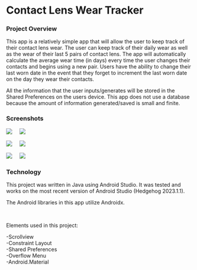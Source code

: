 # Contact Lens Wear Tracker


### Project Overview

This app is a relatively simple app that will allow the user to keep track of their contact lens wear.  The user can keep track of their daily wear as well as the wear of their last 5 pairs of contact lens.  The app will automatically calculate the average wear time (in days) every time the user changes their contacts and begins using a new pair.  Users have the ability to change their last worn date in the event that they forget to increment the last worn date on the day they wear their contacts.

All the information that the user inputs/generates will be stored in the Shared Preferences on the users device.  This app does not use a database because the amount of information generated/saved is small and finite.


### Screenshots

<img src="https://github.com/biddlecom/ContactLensWearTracker/blob/main/main%20screen%2001%20RESIZE.png"> &nbsp; &nbsp;
<img src="https://github.com/biddlecom/ContactLensWearTracker/blob/main/edit%20last%20worn%20date%20RESIZE.png"> &nbsp; &nbsp;

<img src="https://github.com/biddlecom/ContactLensWearTracker/blob/main/main%20screen%20with%20overflow%20RESIZE.png"> &nbsp; &nbsp;
<img src="https://github.com/biddlecom/ContactLensWearTracker/blob/main/prescription%2001%20RESIZE.png"> &nbsp; &nbsp; 

<img src="https://github.com/biddlecom/ContactLensWearTracker/blob/main/prescription%2002%20RESIZE.png"> &nbsp; &nbsp;
<img src="https://github.com/biddlecom/ContactLensWearTracker/blob/main/credits%20RESIZE.png">


### Technology

This project was written in Java using Android Studio. It was tested and works on the most recent version of Android Studio (Hedgehog 2023.1.1).

The Android libraries in this app utilize Androidx.

<br/>

Elements used in this project:

-Scrollview <br/>
-Constraint Layout <br/>
-Shared Preferences <br/>
-Overflow Menu <br/>
-Android.Material <br/>
